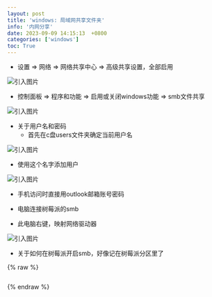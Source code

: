 ```yaml
---
layout: post
title: 'windows: 局域网共享文件夹'
info: '内网分享'
date: 2023-09-09 14:15:13  +0800
categories: ['windows']
toc: True
---
```



- 设置 => 网络 => 网络共享中心 => 高级共享设置，全部启用

![引入图片]({{site.url}}/image/windows/2023-09-09-share_dir/image_1.png)

- 控制面板 => 程序和功能 => 启用或关闭windows功能 => smb文件共享

![引入图片]({{site.url}}/image/windows/2023-09-09-share_dir/image_2.png)


- 关于用户名和密码
    - 首先在c盘users文件夹确定当前用户名

![引入图片]({{site.url}}/image/windows/2023-09-09-share_dir/image_3.png)



- 使用这个名字添加用户

![引入图片]({{site.url}}/image/windows/2023-09-09-share_dir/image_4.png)


- 手机访问时直接用outlook邮箱账号密码


- 电脑连接树莓派的smb
- 此电脑右键，映射网络驱动器


![引入图片]({{site.url}}/image/windows/2023-09-09-share_dir/image_5.png)

- 关于如何在树莓派开启smb，好像记在树莓派分区里了



{% raw %}
```
```
{% endraw %}


